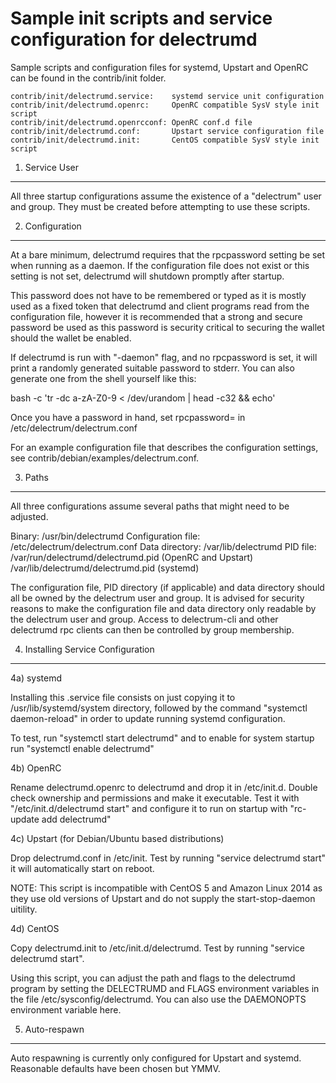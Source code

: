 Sample init scripts and service configuration for delectrumd
==========================================================

Sample scripts and configuration files for systemd, Upstart and OpenRC
can be found in the contrib/init folder.

    contrib/init/delectrumd.service:    systemd service unit configuration
    contrib/init/delectrumd.openrc:     OpenRC compatible SysV style init script
    contrib/init/delectrumd.openrcconf: OpenRC conf.d file
    contrib/init/delectrumd.conf:       Upstart service configuration file
    contrib/init/delectrumd.init:       CentOS compatible SysV style init script

1. Service User
---------------------------------

All three startup configurations assume the existence of a "delectrum" user
and group.  They must be created before attempting to use these scripts.

2. Configuration
---------------------------------

At a bare minimum, delectrumd requires that the rpcpassword setting be set
when running as a daemon.  If the configuration file does not exist or this
setting is not set, delectrumd will shutdown promptly after startup.

This password does not have to be remembered or typed as it is mostly used
as a fixed token that delectrumd and client programs read from the configuration
file, however it is recommended that a strong and secure password be used
as this password is security critical to securing the wallet should the
wallet be enabled.

If delectrumd is run with "-daemon" flag, and no rpcpassword is set, it will
print a randomly generated suitable password to stderr.  You can also
generate one from the shell yourself like this:

bash -c 'tr -dc a-zA-Z0-9 < /dev/urandom | head -c32 && echo'

Once you have a password in hand, set rpcpassword= in /etc/delectrum/delectrum.conf

For an example configuration file that describes the configuration settings,
see contrib/debian/examples/delectrum.conf.

3. Paths
---------------------------------

All three configurations assume several paths that might need to be adjusted.

Binary:              /usr/bin/delectrumd
Configuration file:  /etc/delectrum/delectrum.conf
Data directory:      /var/lib/delectrumd
PID file:            /var/run/delectrumd/delectrumd.pid (OpenRC and Upstart)
                     /var/lib/delectrumd/delectrumd.pid (systemd)

The configuration file, PID directory (if applicable) and data directory
should all be owned by the delectrum user and group.  It is advised for security
reasons to make the configuration file and data directory only readable by the
delectrum user and group.  Access to delectrum-cli and other delectrumd rpc clients
can then be controlled by group membership.

4. Installing Service Configuration
-----------------------------------

4a) systemd

Installing this .service file consists on just copying it to
/usr/lib/systemd/system directory, followed by the command
"systemctl daemon-reload" in order to update running systemd configuration.

To test, run "systemctl start delectrumd" and to enable for system startup run
"systemctl enable delectrumd"

4b) OpenRC

Rename delectrumd.openrc to delectrumd and drop it in /etc/init.d.  Double
check ownership and permissions and make it executable.  Test it with
"/etc/init.d/delectrumd start" and configure it to run on startup with
"rc-update add delectrumd"

4c) Upstart (for Debian/Ubuntu based distributions)

Drop delectrumd.conf in /etc/init.  Test by running "service delectrumd start"
it will automatically start on reboot.

NOTE: This script is incompatible with CentOS 5 and Amazon Linux 2014 as they
use old versions of Upstart and do not supply the start-stop-daemon uitility.

4d) CentOS

Copy delectrumd.init to /etc/init.d/delectrumd. Test by running "service delectrumd start".

Using this script, you can adjust the path and flags to the delectrumd program by
setting the DELECTRUMD and FLAGS environment variables in the file
/etc/sysconfig/delectrumd. You can also use the DAEMONOPTS environment variable here.

5. Auto-respawn
-----------------------------------

Auto respawning is currently only configured for Upstart and systemd.
Reasonable defaults have been chosen but YMMV.
